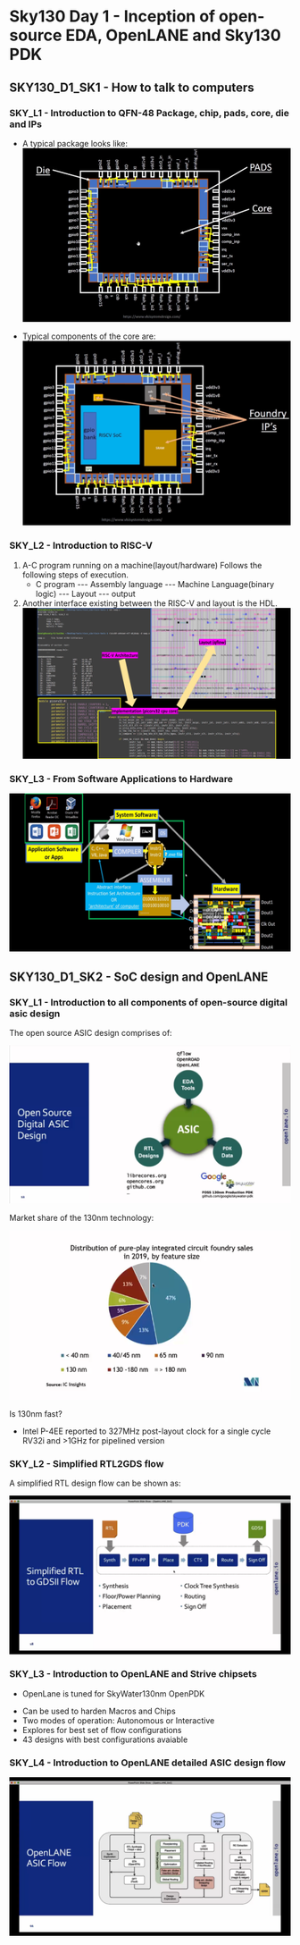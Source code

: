 # Sky130 Day 1 - Inception of open-source EDA, OpenLANE and Sky130 PDK

## SKY130_D1_SK1 - How to talk to computers

### SKY_L1 - Introduction to QFN-48 Package, chip, pads, core, die and IPs

- A typical package looks like:
 ![Package Image](images/package.png)

- Typical components of the core are:
 ![Core components](images/basic_chip.png)


### SKY_L2 - Introduction to RISC-V

1. A-C program running on a machine(layout/hardware) Follows the following steps of execution.
   - C program --- Assembly language --- Machine Language(binary logic) --- Layout --- output
2. Another interface existing between the RISC-V and layout is the HDL.
   ![risc-rtl-layout](images/risc-layout.png)

### SKY_L3 - From Software Applications to Hardware

 ![SW TO HW](images/sw2hw.png)



## SKY130_D1_SK2 - SoC design and OpenLANE


### SKY_L1 - Introduction to all components of open-source digital asic design

The open source ASIC design comprises of:

 ![Open_Source](images/open_source.png)

Market share of the 130nm technology:

 ![IC technology Distribution](images/130nm.png)

 Is 130nm fast?
  -  Intel P-4EE reported to 327MHz post-layout clock  for a single cycle RV32i and >1GHz for pipelined version

### SKY_L2 - Simplified RTL2GDS flow
A simplified RTL design flow can be shown as:

![RTL_Design_Flow](images/design_flow.png)



### SKY_L3 - Introduction to OpenLANE and Strive chipsets

* OpenLane is tuned for SkyWater130nm OpenPDK
- Can be used to harden Macros and Chips
- Two modes of operation: Autonomous or Interactive
- Explores for best set of flow configurations
- 43 designs with best configurations avaiable


### SKY_L4 - Introduction to OpenLANE detailed ASIC design flow

![OpenLane_Flow](images/openlane_asicflow.png)
  




